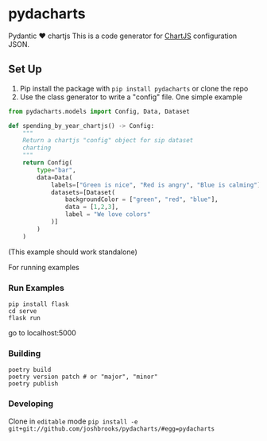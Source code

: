 # pydacharts

Pydantic :heart: chartjs
This is a code generator for [ChartJS](https://www.chartjs.org) configuration JSON.

## Set Up

1. Pip install the package with `pip install pydacharts` or clone the repo
2. Use the class generator to write a "config" file. One simple example

```py
from pydacharts.models import Config, Data, Dataset

def spending_by_year_chartjs() -> Config:
    """
    Return a chartjs "config" object for sip dataset
    charting
    """
    return Config(
        type="bar",
        data=Data(
            labels=["Green is nice", "Red is angry", "Blue is calming"],
            datasets=[Dataset(
                backgroundColor = ["green", "red", "blue"],
                data = [1,2,3],
                label = "We love colors"
            )]
        )
    )
```

(This example should work standalone)

For running examples

### Run Examples

```
pip install flask
cd serve
flask run
```

go to localhost:5000

### Building

```
poetry build
poetry version patch # or "major", "minor"
poetry publish
```

### Developing

Clone in `editable` mode
`pip install -e git+git://github.com/joshbrooks/pydacharts/#egg=pydacharts`
